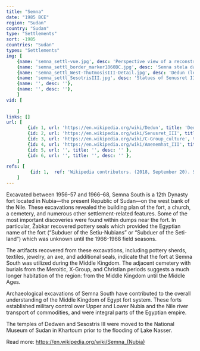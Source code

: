 ```yaml
---
title: "Semna"
date: "1985 BCE"
region: "Sudan"
country: "Sudan" 
type: "Settlements"
sort: -1985
countries: "Sudan"
types: "Settlements"
img: [
    {name: 'semna_settl-vue.jpg', desc: 'Perspective view of a reconstruction of the Semna West Fort'},
    {name: 'semna_settl_border_marker1860BC.jpg', desc: 'Semna stela dated to Senusret III''s year 16'},
    {name: 'semna_settl_West-ThutmosisIII-Detail.jpg', desc: 'Dedun (left) crowning Thutmose III (kneeling). Relief from the temple of Thutmose III in Semna'},
    {name: 'semna_settl_SesotrisIII.jpg', desc: 'Statues of Senusret III in the British Museum'},
    {name: '', desc: ''},
    {name: '', desc: ''},
    ]
vid: [
        
    ]
links: []
url: [
        {id: 1, url: 'https://en.wikipedia.org/wiki/Dedun', title: 'Dedun', desc: 'Dedun (or Dedwen) was a Nubian god worshipped during ancient times in that part of Africa and attested as early as 2400 BC. There is much uncertainty about his original nature, especially since he was depicted as a lion, a role which usually was assigned to the son of another deity. Nothing is known of the earlier Nubian mythology from which this deity arose, however. The earliest known information in Egyptian writings about Dedun indicates that he already had become a god of incense by the time of the writings. Since at this historical point, incense was an extremely expensive luxury commodity and Nubia was the source of much of it, he was quite an important deity. The wealth that the trade in incense delivered to Nubia led to his being identified by them as the god of prosperity, and of wealth in particular.' },
        {id: 2, url: 'https://en.wikipedia.org/wiki/Senusret_III', title: 'Senusret III', desc: 'Khakaure Senusret III (also written as Senwosret III or the hellenised form, Sesostris III) was a pharaoh of Egypt. He ruled from 1878 BC to 1839 BC during a time of great power and prosperity, and was the fifth king of the Twelfth Dynasty of the Middle Kingdom. He was a great pharaoh of the Twelfth Dynasty and is considered to be, perhaps, the most powerful Egyptian ruler of the dynasty. Consequently, he is regarded as one of the sources for the legend about Sesostris. His military campaigns gave rise to an era of peace and economic prosperity that reduced the power of regional rulers and led to a revival in craftwork, trade, and urban development. Senusret III was among the few Egyptian kings who were deified and honored with a cult during their own lifetime.' },
        {id: 3, url: 'https://en.wikipedia.org/wiki/C-Group_culture', title: 'C-Group culture', desc: 'The C-Group culture is an archaeological culture found in Lower Nubia, which dates from ca. 2400 BCE to ca. 1550 BCE. It was named by George A. Reisner. With no central site and no written evidence about what these people called themselves, Reisner assigned the culture a letter. The C-Group arose after Reisner''s A-Group and B-Group cultures, and around the time the Old Kingdom was ending in Ancient Egypt.' },
        {id: 4, url: 'https://en.wikipedia.org/wiki/Amenemhat_III', title: 'Amenemhat III', desc: 'Amenemhat III, also spelled Amenemhet III, was a pharaoh of the Twelfth Dynasty of Egypt. He ruled from c. 1860 BC to c. 1814 BC, the highest known date being found in a papyrus dated to Regnal Year 46, I Akhet 22 of his rule.[2] His reign is regarded as the golden age of the Middle Kingdom. He may have had a long coregency (of 20 years) with his father, Senusret III.' },
        {id: 5, url: '', title: '', desc: '' },
        {id: 6, url: '', title: '', desc: '' },
    ]
refs: [
         {id: 1,  ref: 'Wikipedia contributors. (2018, September 20). Semna (Nubia). In Wikipedia, The Free Encyclopedia. Retrieved 21:09, February 3, 2019, from ', url: 'https://en.wikipedia.org/w/index.php?title=Semna_(Nubia)&oldid=860463834'}
    ]
---
```

Excavated between 1956–57 and 1966–68, Semna South is a 12th Dynasty fort located in Nubia—the present Republic of Sudan—on the west bank of the Nile. These excavations revealed the building plan of the fort, a church, a cemetery, and numerous other settlement-related features. Some of the most important discoveries were found within dumps near the fort. In particular, Žabkar recovered pottery seals which provided the Egyptian name of the fort (“Subduer of the Setiu-Nubians” or “Subduer of the Seti-land”) which was unknown until the 1966-1968 field seasons.

The artifacts recovered from these excavations, including pottery sherds, textiles, jewelry, an axe, and additional seals, indicate that the fort at Semna South was utilized during the Middle Kingdom. The adjacent cemetery with burials from the Meroitic, X-Group, and Christian periods suggests a much longer habitation of the region: from the Middle Kingdom until the Middle Ages.

Archaeological excavations of Semna South have contributed to the overall understanding of the Middle Kingdom of Egypt fort system. These forts established military control over Upper and Lower Nubia and the Nile river transport of commodities, and were integral parts of the Egyptian empire.

The temples of Dedwen and Sesostris III were moved to the National Museum of Sudan in Khartoum prior to the flooding of Lake Nasser.

Read more: https://en.wikipedia.org/wiki/Semna_(Nubia)